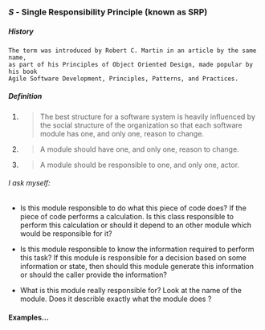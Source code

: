 ﻿### *S* - Single Responsibility Principle (known as SRP)

##### History

	The term was introduced by Robert C. Martin in an article by the same name, 
	as part of his Principles of Object Oriented Design, made popular by his book  
	Agile Software Development, Principles, Patterns, and Practices.

##### Definition

1. > The best structure for a software system is heavily 
   > influenced by the social structure of the organization so that 
   > each software module has one, and only one, reason to change.
2. > A module should have one, and only one, reason to change.
3. > A module should be responsible to one, and only one, actor.


###### I ask myself:
* Is this module responsible to do what this piece of code does?
If the piece of code performs a calculation. 
Is this class responsible to perform this calculation or should it depend to an other module which would be responsible for it?

* Is this module responsible to know the information required to perform this task?
If this module is responsible for a decision based on some information or state, 
then should this module generate this information or should the caller provide the information?

* What is this module really responsible for? 
Look at the name of the module. Does it describle exactly what the module does ?

#### Examples...
